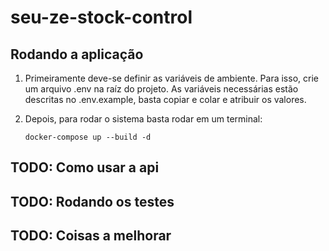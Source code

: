 # seu-ze-stock-control

## Rodando a aplicação

1. Primeiramente deve-se definir as variáveis de ambiente. Para isso, crie um arquivo .env na raíz do projeto.
   As variáveis necessárias estão descritas no .env.example, basta copiar e colar e atribuir os valores.

2. Depois, para rodar o sistema basta rodar em um terminal:

   `docker-compose up --build -d`

## TODO: Como usar a api

## TODO: Rodando os testes

## TODO: Coisas a melhorar

